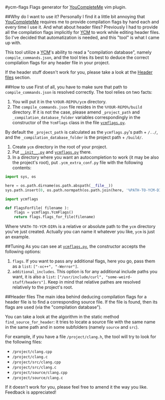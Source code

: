 #ycm-flags
Flags generator for [YouCompleteMe][YCM] vim plugin.

##Why do I want to use it?
Personally I find it a little bit annoying that [YouCompleteMe][YCM] requires me to provide compilation flags by hand
each and every time I use it. And what about header files?
Previously I had to provide all the compilation flags implicitly for [YCM][YCM] to work while editing header files.
So I've decided that automatization is needed, and this "tool" is what I came up with.

This tool utilize a [YCM][YCM]'s ability to read a "compilation database", namely `compile_commands.json`,
and the tool tries its best to deduce the correct compilation flags for any header file in your project.

If the header stuff doesn't work for you, please take a look at the
[Header files](#header-files) section.

##How to use
First of all, you have to make sure that path to `compile_commands.json` is resolved correctly.
The tool relies on two facts:

1. You will put it in the `%YOUR-REPO%/ycm` directory.
1. The `compile_commands.json` file resides in the `%YOUR-REPO%/build` directory.
If it is not the case, please amend `_project_path` and `_compilation_database_folder` variables correspondingly
in the constructor of the `YcmFlags` class in the file [`ycmflags.py`](ycmflags.py).

By default the `_project_path` is calculated as the `ycmflags.py`'s path + `/../`,
and the `_compilation_database_folder` is the project path + `/build/`.

1. Create `ycm` directory in the root of your project.
1. Put [`__init__.py`](__init__.py) and [`ycmflags.py`](ycmflags.py) there.
1. In a directory where you want an autocompletion to work (it may be also the project's root),
put `.ycm_extra_conf.py` file with the following contents:

```python
import sys, os

here = os.path.dirname(os.path.abspath(__file__))
sys.path.insert(0, os.path.normpath(os.path.join(here, '%PATH-TO-YCM-DIR%')))

import ycmflags

def FlagsForFile( filename ):
    flags = ycmflags.YcmFlags()
    return flags.flags_for_file(filename)

```
Where `%PATH-TO-YCM-DIR%` is a relative or absolute path to the `ycm` directory you've just created.
Actually you can name it whatever you like, `ycm` is just an example.

##Tuning
As you can see at [`ycmflags.py`](ycmflags.py), the constructor accepts the following options:

1. `flags`. If you want to pass any additional flags, here you go, pass them as a `list`: `["-xc++", "-Werror"]`.
1. `additional_includes`. This option is for any additional include paths you want,
it is also a `list`: `["/usr/include/curl", "some-weird-stuff/headers"]`. Keep in mind that relative pathes are
resolved relatively to the project's root.

##Header files
The main idea behind deducing compilation flags for a header file is to find a corresponding source file.
If the file is found, then its flags are used (via the "compilation database").

You can take a look at the algorithm in the static method `find_source_for_header`:
it tries to locate a source file with the same name in the same path and in some subfolders (namely `source` and `src`).

For example, if you have a file `/project/clang.h`, the tool will try to look for the following files:

- `/project/clang.cpp`
- `/project/clang.c`
- `/project/src/clang.cpp`
- `/project/src/clang.c`
- `/project/source/clang.cpp`
- `/project/source/clang.c`

If it doesn't work for you, please feel free to amend it the way you like. Feedback is appreciated!

[YCM]: https://github.com/Valloric/YouCompleteMe
